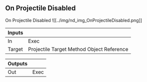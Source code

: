 ## On Projectile Disabled
On Projectile Disabled
![[../img/nd_img_OnProjectileDisabled.png]]

|Inputs||
|--|--|
| In | Exec |
| Target | Projectile Target Method Object Reference |

|Outputs||
|--|--|
| Out | Exec |
